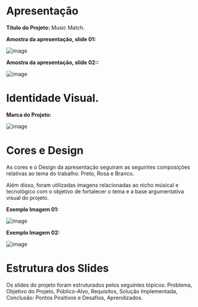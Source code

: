 # Apresentação

**Título do Projeto:** Music Match.

**Amostra da apresentação, slide 01:**

![image](https://github.com/ICEI-PUC-Minas-PMV-ADS/pmv-ads-2023-1-e1-proj-web-t06-musica/assets/126628545/e1495445-2813-4116-a762-c862aa976a60)

**Amostra da apresentação, slide 02::**

![image](https://github.com/ICEI-PUC-Minas-PMV-ADS/pmv-ads-2023-1-e1-proj-web-t06-musica/assets/126628545/50946d1d-117a-430c-a7bd-6567253c9a19)

# Identidade Visual.

**Marca do Projeto:**

![image](https://github.com/ICEI-PUC-Minas-PMV-ADS/pmv-ads-2023-1-e1-proj-web-t06-musica/assets/126628545/04a1b15d-42ac-40ec-9536-39dc9a24df6e)

# Cores e Design

As cores e o Design da apresentação seguiram as seguintes composições relativas ao tema do trabalho: Preto, Rosa e Branco.

Além disso, foram utilizadas imagens relacionadas ao nicho músical e tecnológico com o objetivo de fortalecer o tema e a base argumentativa visual do projeto.

**Exemplo Imagem 01:**

![image](https://github.com/ICEI-PUC-Minas-PMV-ADS/pmv-ads-2023-1-e1-proj-web-t06-musica/assets/126628545/7b66dfc1-8bb3-4746-8ba0-1f763ef5449a)

**Exemplo Imagem 02:**

![image](https://github.com/ICEI-PUC-Minas-PMV-ADS/pmv-ads-2023-1-e1-proj-web-t06-musica/assets/126628545/34abc750-6c53-48e8-a124-1e22dcf4b995)

# Estrutura dos Slides

Os slides do projeto foram estruturados pelos seguintes tópicos: Problema, Objetivo do Projeto, Público-Alvo, Requisitos, Solução Implementada, Conclusão: Pontos Positivos e Desafios, Aprendizados.

